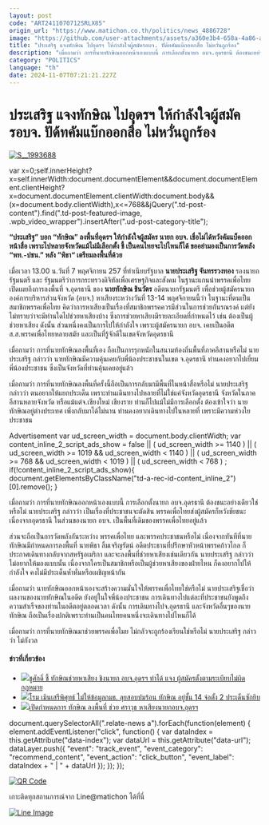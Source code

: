 ```yaml
---
layout: post
code: "ART2411070712SRLX85"
origin_url: "https://www.matichon.co.th/politics/news_4886728"
image: "https://github.com/user-attachments/assets/a360e3b4-658a-4a86-a392-2a85c1392d8e"
title: "ประเสริฐ แจงทักษิณ ไปอุดรฯ ให้กำลังใจผู้สมัครอบจ. ปัด้ทคัมแบ๊กออกสื่อ ไม่หวั่นถูกร้อง"
description: "เมื่อถามว่า การที่นายทักษิณออกหน้าเองแบบนี้ การเลือกตั้งนายก อบจ.อุดรธานี ต้องชนะอย่างเดียวใช่หรือไม่ นายประเสริฐ กล่าวว่า เป็นเรื่องที่ประชาชนจะตัดสิน"
category: "POLITICS"
language: "th"
date: 2024-11-07T07:21:21.227Z
---
```


# ประเสริฐ แจงทักษิณ ไปอุดรฯ ให้กำลังใจผู้สมัครอบจ. ปัด้ทคัมแบ๊กออกสื่อ ไม่หวั่นถูกร้อง

[![](https://www.matichon.co.th/wp-content/uploads/2024/11/S__1993688.jpg "S__1993688")](https://www.matichon.co.th/wp-content/uploads/2024/11/S__1993688.jpg)

var x=0;self.innerHeight?x=self.innerWidth:document.documentElement&&document.documentElement.clientHeight?x=document.documentElement.clientWidth:document.body&&(x=document.body.clientWidth),x<=768&&jQuery(".td-post-content").find(".td-post-featured-image, .wpb\_video\_wrapper").insertAfter(".ud-post-category-title");

**“ประเสริฐ” บอก “ทักษิณ” ลงพื้นที่อุดรฯ ให้กำลังใจผู้สมัคร นายก อบจ. เชื่อไม่ได้หวังคัมแบ็คออกหน้าสื่อ เพราะไปหลายจังหวัดแม้ไม่มีเลือกตั้ง ชี้ เป็นคนไทยจะไปไหนก็ได้ ขออย่ามองเป็นการวัดพลัง “พท.-ปชน.” หลัง ”พิธา“ เตรียมลงพื้นที่ด้วย**

เมื่อเวลา 13.00 น.วันที่ 7 พฤศจิกายน 257 ที่ทำเนียบรัฐบาล **นายประเสริฐ จันทรรวงทอง** รองนายกรัฐมนตรี และ รัฐมนตรีว่าการกระทรวงดิจิทัลเพื่อเศรษฐกิจและสังคม ในฐานะแกนนำพรรคเพื่อไทย เปิดเผยถึงการลงพื้นที่ จ.อุดรธานี ของ **นายทักษิณ ชินวัตร** อดีตนายกรัฐมนตรี เพื่อช่วยผู้สมัครนายกองค์การบริหารส่วนจังหวัด (อบจ.) หาเสียงระหว่างวันที่ 13-14 พฤศจิกายนนี้ว่า ในฐานะที่ตนเป็นสมาชิกพรรคเพื่อไทย คิดว่าการหาเสียงเป็นเรื่องที่สมาชิกพรรคควรมีส่วนในการช่วยกันรณรงค์ แต่ยังไม่ทราบว่าจะมีท่านใดไปช่วยหาเสียงบ้าง ซึ่งการช่วยหาเสียงมีรายละเอียดที่กำหนดไว้ เช่น ต้องเป็นผู้ช่วยหาเสียง ดังนั้น ส่วนหนึ่งคงเป็นการไปให้กำลังใจ เพราะผู้สมัครนายก อบจ. เคยเป็นอดีต ส.ส.พรรคเพื่อไทยหลายสมัย และเป็นที่รู้จักดีในเขตจังหวัดอุดรธานี

เมื่อถามว่า การที่นายทักษิณลงพื้นที่เอง ถือเป็นการรุกหนักในสนามท้องถิ่นพื้นที่ภาคอีสานหรือไม่ นายประเสริฐ กล่าวว่า นายทักษิณมีความคุ้นเคยกับพี่น้องประชาชนในเขต จ.อุดรธานี ท่านคงอยากไปเยี่ยมพี่น้องประชาชน ซึ่งเป็นจังหวัดที่ท่านคุ้นเคยอยู่แล้ว

เมื่อถามว่า การที่นายทักษิณลงพื้นที่ครั้งนี้ถือเป็นการกลับมามีพื้นที่ในหน้าสื่อหรือไม่ นายประเสริฐ กล่าวว่า ตนอยากให้แยกประเด็น เพราะท่านเดินทางไปหลายที่ไม่ใช่แค่จังหวัดอุดรธานี จังหวัดในภาคอีสานหลายจังหวัด หรือแม้แต่จ.เชียงใหม่ เชียงราย ท่านก็ไปแม้ไม่มีการเลือกตั้ง ต้องเข้าใจว่า นายทักษิณอยู่ต่างประเทศ เพิ่งกลับมาได้ไม่นาน ท่านคงอยากเดินทางไปในหลายที่ เพราะมีความห่วงใยประชาชน

Advertisement var ud\_screen\_width = document.body.clientWidth; var content\_inline\_2\_script\_ads\_show = false || ( ud\_screen\_width >= 1140 ) || ( ud\_screen\_width >= 1019 && ud\_screen\_width < 1140 ) || ( ud\_screen\_width >= 768 && ud\_screen\_width < 1019 ) || ( ud\_screen\_width < 768 ) ; if(!content\_inline\_2\_script\_ads\_show){ document.getElementsByClassName("td-a-rec-id-content\_inline\_2")\[0\].remove(); }

เมื่อถามว่า การที่นายทักษิณออกหน้าเองแบบนี้ การเลือกตั้งนายก อบจ.อุดรธานี ต้องชนะอย่างเดียวใช่หรือไม่ นายประเสริฐ กล่าวว่า เป็นเรื่องที่ประชาชนจะตัดสิน พรรคเพื่อไทยส่งผู้สมัครก็หวังชัยชนะ เนื่องจากอุดรธานี ในส่วนของนายก อบจ. เป็นพื้นที่เดิมของพรรคเพื่อไทยอยู่แล้ว

ส่วนจะถือเป็นการวัดพลังกันระหว่าง พรรคเพื่อไทย และพรรคประชาชนหรือไม่ เนื่องจากทันทีที่นายทักษิณมีกำหนดการลงพื้นที่ นายพิธา ลิ้มเจริญรัตน์ อดีตประธานที่ปรึกษาหัวหน้าพรรคก้าวไกล ก็ประกาศเดินทางกลับจากสหรัฐอเมริกา และจะลงพื้นที่ช่วยหาเสียงเช่นเดียวกัน นายประเสริฐ กล่าวว่า ไม่อยากให้มองแบบนั้น เนื่องจากใครเป็นสมาชิกหรือเป็นผู้ช่วยหาเสียงของฝ่ายไหน ก็คงอยากไปให้กำลังใจ คงไม่มีประเด็นห้ำหั่นหรือเผชิญหน้ากัน

เมื่อถามว่า นายทักษิณออกหน้าเองจะสร้างความมั่นใจให้พรรคเพื่อไทยใช่หรือไม่ นายประเสริฐเชื่อว่าผลงานของนายทักษิณในอดีต ยังอยู่ในใจพี่น้องประชาชน การเดินทางไปแต่ละที่ประชาชนยังพูดถึงความสำเร็จของท่านในอดีตอยู่ตลอดเวลา ดังนั้น การเดินทางไปจ.อุดรธานี และจังหวัดอื่นๆของนายทักษิณ ถือเป็นเรื่องปกติเพราะท่านเป็นคนไทยคนหนึ่งจะเดินทางไปไหนก็ได้

เมื่อถามว่า การที่นายทักษิณมาช่วยพรรคเพื่อไมย ไม่กลัวจะถูกร้องเรียนใช่หรือไม่ นายประเสริฐ กล่าวว่า ไม่กังวล

#### ข่าวที่เกี่ยวข้อง

*   [![](https://www.matichon.co.th/wp-content/uploads/2024/11/1-83.jpg)ชูศักดิ์ ชี้ ทักษิณช่วยหาเสียง ชิงนายก อบจ.อุดรฯ ทำได้ แจง ผู้สมัครตั้งตามระเบียบไม่ผิดกฎหมาย](https://www.matichon.co.th/politics/news_4886514)
*   [![](https://www.matichon.co.th/wp-content/uploads/2024/11/S__506348.jpg)โรม เมินเสรีพิศุทธ์ ไม่ให้ข้อมูลกมธ. ลุยสอบปมร้อน ทักษิณ อยู่ชั้น 14 จ่อตั้ง 2 ประเด็นซักยิบ](https://www.matichon.co.th/politics/news_4886321)
*   [![](https://www.matichon.co.th/wp-content/uploads/2024/11/11-54.jpg)เปิดกำหนดการ ทักษิณ ลงพื้นที่ ช่วย ศราวุธ หาเสียงนายกอบจ.อุดรฯ](https://www.matichon.co.th/politics/news_4886250)

document.querySelectorAll(".relate-news a").forEach(function(element) { element.addEventListener("click", function() { var dataIndex = this.getAttribute("data-index"); var dataUrl = this.getAttribute("data-url"); dataLayer.push({ "event": "track\_event", "event\_category": "recommend\_content", "event\_action": "click\_button", "event\_label": dataIndex + " | " + dataUrl }); }); });

[![QR Code](https://www.matichon.co.th/wp-content/uploads/2023/07/wob1371z.jpg)](https://lin.ee/ht0nDxX)

เกาะติดทุกสถานการณ์จาก Line@matichon ได้ที่นี่

[![Line Image](https://www.matichon.co.th/wp-content/uploads/2023/07/th.png)](https://lin.ee/ht0nDxX)